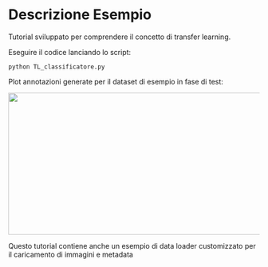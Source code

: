 # Descrizione Esempio 

Tutorial sviluppato per comprendere il concetto di transfer learning.


Eseguire il codice lanciando lo script:

	python TL_classificatore.py

Plot annotazioni generate per il dataset di esempio in fase di test:

<img src="https://github.com/bellonemauro/Tutorial_corsoIFOA2021_big/blob/main/lezione11/Tutorials/transferLearning/screen_result.png"  width="823" height="285" />


Questo tutorial contiene anche un esempio di data loader customizzato per il caricamento di immagini e metadata